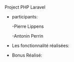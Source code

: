 
Project PHP Laravel

 - participants:
    
    -Pierre Lippens
    
    -Antonin Perrin


- Les fonctionnalité réalisées:

- Bonus Réalisé:


